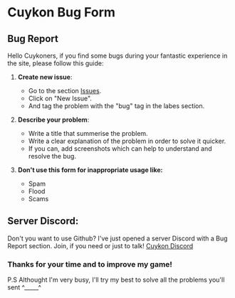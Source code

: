 # Cuykon Bug Form

## Bug Report
Hello Cuykoners, if you find some bugs during your fantastic experience in the site, please follow this guide:

1. **Create new issue**:
   - Go to the section [Issues](https://github.com/cuykon/CuykonBugs/issues).
   - Click on "New Issue".
   - And tag the problem with the "bug" tag in the labes section.

2. **Describe your problem**:
   - Write a title that summerise the problem.
   - Write a clear explanation of the problem in order to solve it quicker.
   - If you can, add screenshots which can help to understand and resolve the bug.
     
4. **Don't use this form for inappropriate usage like:**
   - Spam
   - Flood
   - Scams

## Server Discord:
Don't you want to use Github? I've just opened a server Discord with a Bug Report section. Join, if you need 
or just to talk!
[Cuykon Discord](https://discord.cuykon.cc)

### Thanks for your time and to improve my game!
P.S Althought I'm very busy, I'll try my best to solve all the problems you'll sent ^_____^
